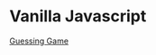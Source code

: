 # Vanilla Javascript

[Guessing Game](https://asktami.github.io/guessing-game/ "Fullstack Academy Guessing Game")
